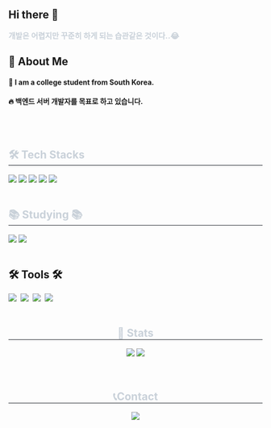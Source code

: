 ## Hi there 👋
<div style="font-weight: 700; font-size: 15px; color: #c9d1d9;"> 개발은 어렵지만 꾸준히 하게 되는 습관같은 것이다..😂 </div>

<!--Body-->
## 👀 About Me
#### :raising_hand: I am a college student from South Korea.<br/>
#### :fire: 백엔드 서버 개발자를 목표로 하고 있습니다.<br/>
<br/>
<br/>
</div>

<h2 style="border-bottom: 1px solid #21262d; color: #c9d1d9;"> 🛠️ Tech Stacks </h2>
<div>
    <img src="https://img.shields.io/badge/java-FF6600?style=flat-square&logo=OpenJDK&logoColor=white">
    <img src="https://img.shields.io/badge/Spring-6DB33F?style=flat-square&logo=Spring&logoColor=white">
    <img src="https://img.shields.io/badge/Spring Boot-13C100?style=flat-square&logo=SpringBoot&logoColor=white">
    <img src="https://img.shields.io/badge/Spring Security-006600?style=flat-square&logo=SpringSecurity&logoColor=white">
    <img src="https://img.shields.io/badge/MySQL-4479A1?style=flat-square&logo=MySQL&logoColor=white">
</div>
<br>

<h2 style="border-bottom: 1px solid #21262d; color: #c9d1d9;">📚 Studying 📚</h2>
<div>
    <img src="https://img.shields.io/badge/GitHub Actions-2088FF?style=for-the-badge&logo=GitHubActions&logoColor=white">
    <img src="https://img.shields.io/badge/docker-%230db7ed.svg?style=for-the-badge&logo=docker&logoColor=white">
</div>
<br>

<h2>🛠 Tools 🛠</h2>
<div>
    <img src="https://img.shields.io/badge/git-F05033.svg?style=for-the-badge&logo=git&logoColor=white" />&nbsp
    <img src="https://img.shields.io/badge/github-181717.svg?style=for-the-badge&logo=github&logoColor=white" />&nbsp
    <img src="https://img.shields.io/badge/Notion-F3F3F3.svg?style=for-the-badge&logo=notion&logoColor=black" />&nbsp
    <img src="https://img.shields.io/badge/Intellij IDEA-41454A.svg?style=for-the-badge&logo=visual-studio-code&logoColor=22ABF3" />&nbsp
</div>
<br>

<div align='center'> 
    <h2 style="border-bottom: 1px solid #21262d; color: #c9d1d9;"> 🏅 Stats </h2> 
    <div align= "center"> <img src="https://github-readme-stats.vercel.app/api?username=yeoeol&bg_color=60,30977d,0cdfaa&title_color=000000&text_color=000000"/> 
        <img src="https://github-readme-stats.vercel.app/api/top-langs/?username=yeoeol&layout=compact&bg_color=60,30977d,0cdfaa&title_color=000000&text_color=000000"/> 
    </div>
</div>

<br>
<br>
<div align='center'>
    <h2 style="border-bottom: 1px solid #21262d; color: #c9d1d9;"> 📞Contact </h2>
    <img src="https://img.shields.io/badge/offyeoeol@gmail.com-EA4335?style=flat-square&logo=gmail&logoColor=white"/>
</div>


